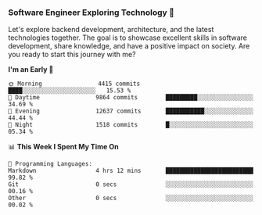 ### Software Engineer Exploring Technology 🚀 

Let's explore backend development, architecture, and the latest technologies together. The goal is to showcase excellent skills in software development, share knowledge, and have a positive impact on society. Are you ready to start this journey with me?

<!--START_SECTION:waka-->
**I'm an Early 🐤** 

```text
🌞 Morning                4415 commits        ████░░░░░░░░░░░░░░░░░░░░░   15.53 % 
🌆 Daytime                9864 commits        █████████░░░░░░░░░░░░░░░░   34.69 % 
🌃 Evening                12637 commits       ███████████░░░░░░░░░░░░░░   44.44 % 
🌙 Night                  1518 commits        █░░░░░░░░░░░░░░░░░░░░░░░░   05.34 % 
```


📊 **This Week I Spent My Time On** 

```text
💬 Programming Languages: 
Markdown                 4 hrs 12 mins       █████████████████████████   99.82 % 
Git                      0 secs              ░░░░░░░░░░░░░░░░░░░░░░░░░   00.16 % 
Other                    0 secs              ░░░░░░░░░░░░░░░░░░░░░░░░░   00.02 % 
```


<!--END_SECTION:waka-->
